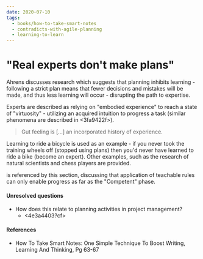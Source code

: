 ```yaml
---
date: 2020-07-10
tags:
  - books/how-to-take-smart-notes
  - contradicts-with-agile-planning
  - learning-to-learn
---
```


# "Real experts don't make plans"
Ahrens discusses research which suggests that planning inhibits learning - following a strict plan
means that fewer decisions and mistakes will be made, and thus less learning will occur -
disrupting the path to expertise.

Experts are described as relying on "embodied experience" to reach a state of "virtuosity" -
utilizing an acquired intuition to progress a task (similar phenomena are described in <3fa9422f>).

> Gut feeling is [...] an incorporated history of experience.

Learning to ride a bicycle is used as an example - if you never took the training wheels off
(stopped using plans) then you'd never have learned to ride a bike (become an expert). Other
examples, such as the research of natural scientists and chess players are provided.

<f949e0c1> is referenced by this section, discussing that application of teachable rules can
only enable progress as far as the "Competent" phase.

#### Unresolved questions
- How does this relate to planning activities in project management?
  - <4e3a4403?cf>

#### References
- How To Take Smart Notes: One Simple Technique To Boost Writing, Learning And Thinking, Pg 63-67
